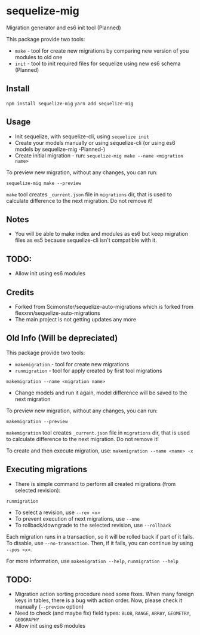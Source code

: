 # sequelize-mig
Migration generator and es6 init tool (Planned)

This package provide two tools:
* `make` - tool for create new migrations by comparing new version of you modules to old one
* `init` - tool to init required files for sequelize using new es6 schema (Planned)

## Install
`npm install sequelize-mig`
`yarn add sequelize-mig`

## Usage
* Init sequelize, with sequelize-cli, using `sequelize init`
* Create your models manually or using sequelize-cli (or using es6 models by sequelize-mig -Planned-)
* Create initial migration - run:
`sequelize-mig make --name <migration name>`

To preview new migration, without any changes, you can run:

`sequelize-mig make --preview`

`make` tool creates `_current.json` file in `migrations` dir, that is used to calculate difference to the next migration. Do not remove it!

## Notes
* You will be able to make index and modules as es6 but keep migration files as es5 because sequelize-cli isn't compatible with it.
## TODO:
* Allow init using es6 modules

## Credits
* Forked from Scimonster/sequelize-auto-migrations which is forked from flexxnn/sequelize-auto-migrations
* The main project is not getting updates any more

## Old Info (Will be depreciated)
This package provide two tools:
* `makemigration` - tool for create new migrations
* `runmigration` - tool for apply created by first tool migrations

`makemigration --name <migration name>`
* Change models and run it again, model difference will be saved to the next migration

To preview new migration, without any changes, you can run:

`makemigration --preview`

`makemigration` tool creates `_current.json` file in `migrations` dir, that is used to calculate difference to the next migration. Do not remove it!

To create and then execute migration, use:
`makemigration --name <name> -x`

## Executing migrations
* There is simple command to perform all created migrations (from selected revision):

`runmigration`
* To select a revision, use `--rev <x>`
* To prevent execution of next migrations, use `--one`
* To rollback/downgrade to the selected revision, use `--rollback`

Each migration runs in a transaction, so it will be rolled back if part of it fails. To disable, use `--no-transaction`. Then, if it fails, you can continue by using `--pos <x>`.


For more information, use `makemigration --help`, `runmigration --help`

## TODO:
* Migration action sorting procedure need some fixes. When many foreign keys in tables, there is a bug with action order. Now, please check it manually (`--preview` option)
* Need to check (and maybe fix) field types: `BLOB`, `RANGE`, `ARRAY`, `GEOMETRY`, `GEOGRAPHY`
* Allow init using es6 modules
